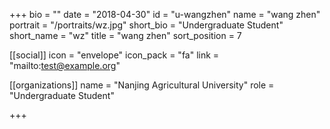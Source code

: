 +++
bio = ""
date = "2018-04-30"
id = "u-wangzhen"
name = "wang zhen"
portrait = "/portraits/wz.jpg"
short_bio = "Undergraduate Student"
short_name = "wz"
title = "wang zhen"
sort_position = 7

[[social]]
    icon = "envelope"
    icon_pack = "fa"
    link = "mailto:test@example.org"

[[organizations]]
    name = "Nanjing Agricultural University"
    role = "Undergraduate Student"

+++
